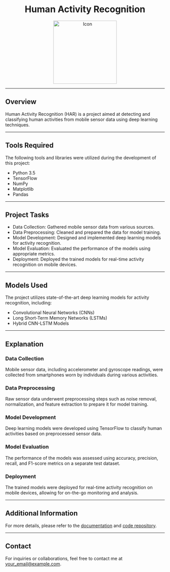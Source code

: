 <h1 align="center">Human Activity Recognition</h1>

<p align="center">
  <img src="icon2.png" alt="Icon" width="200px">
</p>

---

## Overview

Human Activity Recognition (HAR) is a project aimed at detecting and classifying human activities from mobile sensor data using deep learning techniques.

---

## Tools Required

The following tools and libraries were utilized during the development of this project:

- Python 3.5
- TensorFlow
- NumPy
- Matplotlib
- Pandas

---

## Project Tasks

- Data Collection: Gathered mobile sensor data from various sources.
- Data Preprocessing: Cleaned and prepared the data for model training.
- Model Development: Designed and implemented deep learning models for activity recognition.
- Model Evaluation: Evaluated the performance of the models using appropriate metrics.
- Deployment: Deployed the trained models for real-time activity recognition on mobile devices.

---

## Models Used

The project utilizes state-of-the-art deep learning models for activity recognition, including:

- Convolutional Neural Networks (CNNs)
- Long Short-Term Memory Networks (LSTMs)
- Hybrid CNN-LSTM Models

---

## Explanation

### Data Collection
Mobile sensor data, including accelerometer and gyroscope readings, were collected from smartphones worn by individuals during various activities.

### Data Preprocessing
Raw sensor data underwent preprocessing steps such as noise removal, normalization, and feature extraction to prepare it for model training.

### Model Development
Deep learning models were developed using TensorFlow to classify human activities based on preprocessed sensor data.

### Model Evaluation
The performance of the models was assessed using accuracy, precision, recall, and F1-score metrics on a separate test dataset.

### Deployment
The trained models were deployed for real-time activity recognition on mobile devices, allowing for on-the-go monitoring and analysis.

---

## Additional Information

For more details, please refer to the [documentation](documentation.md) and [code repository](https://github.com/yourusername/Human-Activity-Recognition).

---

## Contact

For inquiries or collaborations, feel free to contact me at [your_email@example.com](mailto:your_email@example.com).



